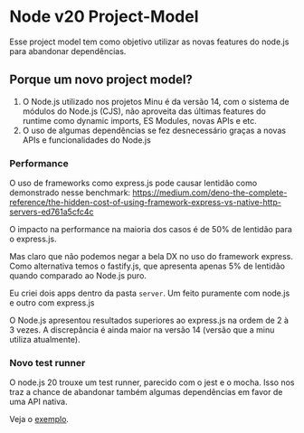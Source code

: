 # Node v20 Project-Model
Esse project model tem como objetivo utilizar as novas features do node.js para abandonar dependências.

## Porque um novo project model?
1. O Node.js utilizado nos projetos Minu é da versão 14, com o sistema de módulos do Node.js (CJS), não aproveita das últimas features do runtime como dynamic imports, ES Modules, novas APIs e etc.
2. O uso de algumas dependências se fez desnecessário graças a novas APIs e funcionalidades do Node.js

### Performance
O uso de frameworks como express.js pode causar lentidão como demonstrado nesse benchmark:
https://medium.com/deno-the-complete-reference/the-hidden-cost-of-using-framework-express-vs-native-http-servers-ed761a5cfc4c

O impacto na performance na maioria dos casos é de 50% de lentidão para o express.js.

Mas claro que não podemos negar a bela DX no uso do framework express. Como alternativa temos o fastify.js, que apresenta apenas 5% de lentidão quando comparado ao Node.js puro.

Eu criei dois apps dentro da pasta `server`. Um feito puramente com node.js e outro com express.js

O Node.js apresentou resultados superiores ao express.js na ordem de 2 à 3 vezes. A discrepância é ainda maior na versão 14 (versão que a minu utiliza atualmente).

### Novo test runner
O node.js 20 trouxe um test runner, parecido com o jest e o mocha. Isso nos traz a chance de abandonar também algumas dependências em favor de uma API nativa.

Veja o [exemplo](index.test.js).